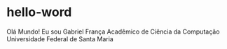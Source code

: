 # hello-word
Olá Mundo!
Eu sou Gabriel França
Acadêmico de Ciência da Computação
Universidade Federal de Santa Maria
